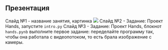## Презентация
Слайд №1 - название занятия, картинка ![](https://developers.google.com/static/mediapipe/images/solutions/examples/hand_gesture_480.png)
Слайд №2 - Задание: Проект Hands, запустите `intro.py`
Слайд №3 - Задание: Проект Hands, блокнот `hands.pynb` выполните первое задание: переделайте программу так, чтобы она работала с видеопотоком, то есть брала изображение с камеры.

